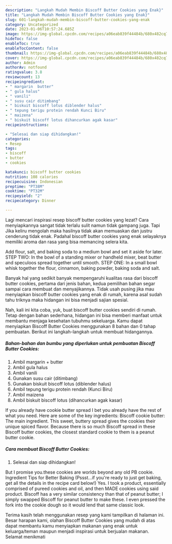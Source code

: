 ```yaml
---
description: "Langkah Mudah Membin Biscoff Butter Cookies yang Enak}"
title: "Langkah Mudah Membin Biscoff Butter Cookies yang Enak}"
slug: 601-langkah-mudah-membin-biscoff-butter-cookies-yang-enak
category: Uncategorized
date: 2023-01-06T10:57:24.685Z
image: https://img-global.cpcdn.com/recipes/a06eab839f44484b/680x482cq70/biscoff-butter-cookies-foto-resep-utama.jpg
hideToc: false
enableToc: true
enableTocContent: false
thumbnail: https://img-global.cpcdn.com/recipes/a06eab839f44484b/680x482cq70/biscoff-butter-cookies-foto-resep-utama.jpg
cover: https://img-global.cpcdn.com/recipes/a06eab839f44484b/680x482cq70/biscoff-butter-cookies-foto-resep-utama.jpg
author: Admin
authorAv: notfound
ratingvalue: 3.8
reviewcount: 13
recipeingredient:
- " margarin  butter"
- " gula halus"
- " vanili"
- " susu cair ditimbang"
- " biskuit biscoff lotus diblender halus"
- " tepung terigu protein rendah Kunci Biru"
- " maizena"
- " biskuit biscoff lotus dihancurkan agak kasar"
recipeinstructions:

- "Selesai dan siap dihidangkan!"
categories:
- Resep
tags:
- biscoff
- butter
- cookies

katakunci: biscoff butter cookies 
nutrition: 108 calories
recipecuisine: Indonesian
preptime: "PT38M"
cooktime: "PT32M"
recipeyield: "2"
recipecategory: Dinner

---
```



Lagi mencari inspirasi resep biscoff butter cookies yang lezat? Cara menyiapkannya sangat tidak terlalu sulit namun tidak gampang juga. Tapi Jika keliru mengolah maka hasilnya tidak akan memuaskan dan justru cenderung tidak enak. Padahal biscoff butter cookies yang enak selayaknya memiliki aroma dan rasa yang bisa memancing selera kita.


Add flour, salt, and baking soda to a medium bowl and set it aside for later. STEP TWO: In the bowl of a standing mixer or handheld mixer, beat butter and speculoos spread together until smooth. STEP ONE: In a small bowl whisk together the flour, cinnamon, baking powder, baking soda and salt.

Banyak hal yang sedikit banyak mempengaruhi kualitas rasa dari biscoff butter cookies, pertama dari jenis bahan, kedua pemilihan bahan segar sampai cara membuat dan menyajikannya. Tidak usah pusing jika mau menyiapkan biscoff butter cookies yang enak di rumah, karena asal sudah tahu triknya maka hidangan ini bisa menjadi sajian spesial.


Nah, kali ini kita coba, yuk, buat biscoff butter cookies sendiri di rumah. Tetap dengan bahan sederhana, hidangan ini bisa memberi manfaat untuk membantu menjaga kesehatan tubuhmu sekeluarga. Kamu dapat menyiapkan Biscoff Butter Cookies menggunakan 8 bahan dan 0 tahap pembuatan. Berikut ini langkah-langkah untuk membuat hidangannya.

<!--inarticleads1-->

##### Bahan-bahan dan bumbu yang diperlukan untuk pembuatan Biscoff Butter Cookies:

1. Ambil  margarin + butter
1. Ambil  gula halus
1. Ambil  vanili
1. Gunakan  susu cair (ditimbang)
1. Gunakan  biskuit biscoff lotus (diblender halus)
1. Ambil  tepung terigu protein rendah (Kunci Biru)
1. Ambil  maizena
1. Ambil  biskuit biscoff lotus (dihancurkan agak kasar)


If you already have cookie butter spread I bet you already have the rest of what you need. Here are some of the key ingredients: Biscoff cookie butter: The main ingredient. This sweet, buttery spread gives the cookies their unique spiced flavor. Because there is so much Biscoff spread in these Biscoff butter cookies, the closest standard cookie to them is a peanut butter cookie. 

<!--inarticleads2-->

##### Cara membuat Biscoff Butter Cookies:


1. Selesai dan siap dihidangkan!

But I promise you.these cookies are worlds beyond any old PB cookie. Ingredient Tips for Better Baking (Pssst…if you&#39;re ready to just get baking, get all the details in the recipe card below!) Yes. I took a product, essentially comprised of pureed cookies and oil, and then MADE cookies using said product. Biscoff has a very similar consistency than that of peanut butter; I simply swapped Biscoff for peanut butter to make these. I even pressed the fork into the cookie dough so it would lend that same classic look. 

Terima kasih telah menggunakan resep yang kami tampilkan di halaman ini. Besar harapan kami, olahan Biscoff Butter Cookies yang mudah di atas dapat membantu kamu menyiapkan makanan yang enak untuk keluarga/teman maupun menjadi inspirasi untuk berjualan makanan. Selamat menikmati
